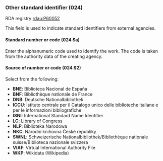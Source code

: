 ### Other standard identifier (024)
RDA registry [rdau:P60052](http://www.rdaregistry.info/Elements/u/#P60052)

This field is used to indicate standard identifiers from external agencies.

#### Standard number or code (024 $a)
Enter the alphanumeric code used to identify the work. The code is taken from the authority data of the creating agency.

#### Source of number or code (024 $2)
Select from the following:

- **BNE**: Biblioteca Nacional de España
- **BNF**: Bibliothèque nationale de France
- **DNB**: Deutsche Nationalbibliothek
- **ICCU**: Istituto centrale per il Catalogo unico delle biblioteche italiane e per le informazioni bibliografiche
- **ISNI**: International Standard Name Identifier
- **LC**: Library of Congress
- **NLP**: Biblioteka Narodowa
- **NKC**: Národní knihovna České republiky
- **SWNL**: Schweizerische Nationalbibliothek/Bibliothèque nationale suisse/Biblioteca nazionale svizzera
- **VIAF**: Virtual International Authority File
- **WKP**: Wikidata (Wikipedia)
